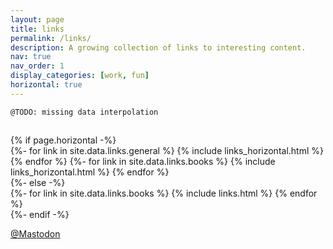 ```yaml
---
layout: page
title: links
permalink: /links/
description: A growing collection of links to interesting content.
nav: true
nav_order: 1
display_categories: [work, fun]
horizontal: true
---
```



```
@TODO: missing data interpolation
```
<!-- pages/links.md -->
<div class="projects">
  <!-- Display categorized links -->
  <h2 class="category"></h2>
  <!-- Generate cards for each project -->
    {% if page.horizontal -%}
    <div class="container">
      <div class="row row-cols-1">
      {%- for link in site.data.links.general %}
        {% include links_horizontal.html %}
      {% endfor %}
      {%- for link in site.data.links.books %}
        {% include links_horizontal.html %}
      {% endfor %}
      </div>
    </div>
    {%- else -%}
    <div class="grid">
      {%- for link in site.data.links.books %}
        {% include links.html %}
      {% endfor %}
    </div>
    {%- endif -%}
  <p>
    <a rel="me" href="https://mstdn.social/@daveed">@Mastodon</a>
  </p>
</div>
